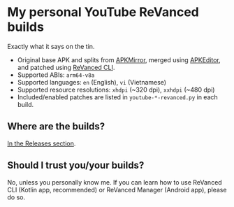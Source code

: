 # My personal YouTube ReVanced builds

Exactly what it says on the tin.

- Original base APK and splits from [APKMirror](https://www.apkmirror.com/apk/google-inc/youtube/), merged using [APKEditor](https://github.com/REAndroid/APKEditor), and patched using [ReVanced CLI](https://github.com/ReVanced/revanced-cli).
- Supported ABIs: `arm64-v8a`
- Supported languages: `en` (English), `vi` (Vietnamese)
- Supported resource resolutions: `xhdpi` (~320 dpi), `xxhdpi` (~480 dpi)
- Included/enabled patches are listed in `youtube-*-revanced.py` in each build.

## Where are the builds?

[In the Releases section](https://github.com/84436/revanced-youtube-builds/releases).

## Should I trust you/your builds?

No, unless you personally know me. If you can learn how to use ReVanced CLI (Kotlin app, recommended) or ReVanced Manager (Android app), please do so.
